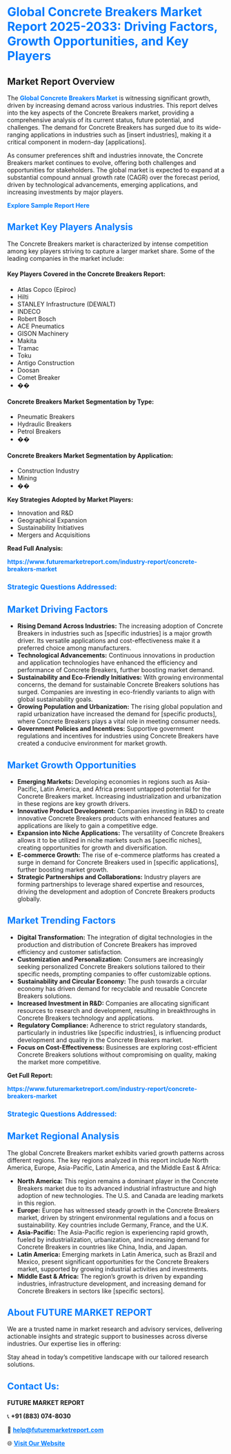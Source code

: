 <h1 style="color: #007BFF;">Global Concrete Breakers Market Report 2025-2033: Driving Factors, Growth Opportunities, and Key Players</h1>

<section id="overview">
<h2>Market Report Overview</h2>
<p>The <a href="https://www.futuremarketreport.com/industry-report/concrete-breakers-market" style="color: #007BFF; text-decoration: none;"><strong>Global Concrete Breakers Market</strong></a> is witnessing significant growth, driven by increasing demand across various industries. This report delves into the key aspects of the Concrete Breakers market, providing a comprehensive analysis of its current status, future potential, and challenges. The demand for Concrete Breakers has surged due to its wide-ranging applications in industries such as [insert industries], making it a critical component in modern-day [applications].</p>
<p>As consumer preferences shift and industries innovate, the Concrete Breakers market continues to evolve, offering both challenges and opportunities for stakeholders. The global market is expected to expand at a substantial compound annual growth rate (CAGR) over the forecast period, driven by technological advancements, emerging applications, and increasing investments by major players.</p>
</section>

<section id="overview">
<p><a href="https://www.futuremarketreport.com/request-sample/reportId=117675" style="color: #007BFF; text-decoration: none;"><strong>Explore Sample Report Here</strong></a></p>
</section>

<section id="key-players">
<h2 style="color: #007BFF;">Market Key Players Analysis</h2>
<p>The Concrete Breakers market is characterized by intense competition among key players striving to capture a larger market share. Some of the leading companies in the market include:</p>
<h4>Key Players Covered in the Concrete Breakers Report:</h4>
<ul><li>Atlas Copco (Epiroc)</li><li>Hilti</li><li>STANLEY Infrastructure (DEWALT)</li><li>INDECO</li><li>Robert Bosch</li><li>ACE Pneumatics</li><li>GISON Machinery</li><li>Makita</li><li>Tramac</li><li>Toku</li><li>Antigo Construction</li><li>Doosan</li><li>Comet Breaker</li><li>��</li></ul>
<h4>Concrete Breakers Market Segmentation by Type:</h4>
<ul><li>Pneumatic Breakers</li><li>Hydraulic Breakers</li><li>Petrol Breakers</li><li>��</li></ul>

<h4>Concrete Breakers Market Segmentation by Application:</h4>
<ul><li>Construction Industry</li><li>Mining</li><li>��</li></ul>
<p><strong>Key Strategies Adopted by Market Players:</strong></p>
<ul>
<li>Innovation and R&D</li>
<li>Geographical Expansion</li>
<li>Sustainability Initiatives</li>
<li>Mergers and Acquisitions</li>
</ul>
</section>

<section>
<p><strong>Read Full Analysis: </strong></p><a href="https://www.futuremarketreport.com/industry-report/concrete-breakers-market" style="color: #007BFF; text-decoration: none;"><strong>https://www.futuremarketreport.com/industry-report/concrete-breakers-market</strong></a>
<h3 style="color: #007BFF;">Strategic Questions Addressed:</h3>
</section>

<section id="driving-factors">
<h2 style="color: #007BFF;">Market Driving Factors</h2>
<ul>
<li><strong>Rising Demand Across Industries:</strong> The increasing adoption of Concrete Breakers in industries such as [specific industries] is a major growth driver. Its versatile applications and cost-effectiveness make it a preferred choice among manufacturers.</li>
<li><strong>Technological Advancements:</strong> Continuous innovations in production and application technologies have enhanced the efficiency and performance of Concrete Breakers, further boosting market demand.</li>
<li><strong>Sustainability and Eco-Friendly Initiatives:</strong> With growing environmental concerns, the demand for sustainable Concrete Breakers solutions has surged. Companies are investing in eco-friendly variants to align with global sustainability goals.</li>
<li><strong>Growing Population and Urbanization:</strong> The rising global population and rapid urbanization have increased the demand for [specific products], where Concrete Breakers plays a vital role in meeting consumer needs.</li>
<li><strong>Government Policies and Incentives:</strong> Supportive government regulations and incentives for industries using Concrete Breakers have created a conducive environment for market growth.</li>
</ul>
</section>

<section id="growth-opportunities">
<h2 style="color: #007BFF;">Market Growth Opportunities</h2>
<ul>
<li><strong>Emerging Markets:</strong> Developing economies in regions such as Asia-Pacific, Latin America, and Africa present untapped potential for the Concrete Breakers market. Increasing industrialization and urbanization in these regions are key growth drivers.</li>
<li><strong>Innovative Product Development:</strong> Companies investing in R&D to create innovative Concrete Breakers products with enhanced features and applications are likely to gain a competitive edge.</li>
<li><strong>Expansion into Niche Applications:</strong> The versatility of Concrete Breakers allows it to be utilized in niche markets such as [specific niches], creating opportunities for growth and diversification.</li>
<li><strong>E-commerce Growth:</strong> The rise of e-commerce platforms has created a surge in demand for Concrete Breakers used in [specific applications], further boosting market growth.</li>
<li><strong>Strategic Partnerships and Collaborations:</strong> Industry players are forming partnerships to leverage shared expertise and resources, driving the development and adoption of Concrete Breakers products globally.</li>
</ul>
</section>

<section id="trending-factors">
<h2 style="color: #007BFF;">Market Trending Factors</h2>
<ul>
<li><strong>Digital Transformation:</strong> The integration of digital technologies in the production and distribution of Concrete Breakers has improved efficiency and customer satisfaction.</li>
<li><strong>Customization and Personalization:</strong> Consumers are increasingly seeking personalized Concrete Breakers solutions tailored to their specific needs, prompting companies to offer customizable options.</li>
<li><strong>Sustainability and Circular Economy:</strong> The push towards a circular economy has driven demand for recyclable and reusable Concrete Breakers solutions.</li>
<li><strong>Increased Investment in R&D:</strong> Companies are allocating significant resources to research and development, resulting in breakthroughs in Concrete Breakers technology and applications.</li>
<li><strong>Regulatory Compliance:</strong> Adherence to strict regulatory standards, particularly in industries like [specific industries], is influencing product development and quality in the Concrete Breakers market.</li>
<li><strong>Focus on Cost-Effectiveness:</strong> Businesses are exploring cost-efficient Concrete Breakers solutions without compromising on quality, making the market more competitive.</li>
</ul>
</section>

<section>
<p><strong>Get Full Report: </strong></p><a href="https://www.futuremarketreport.com/industry-report/concrete-breakers-market" style="color: #007BFF; text-decoration: none;"><strong>https://www.futuremarketreport.com/industry-report/concrete-breakers-market</strong></a>
<h3 style="color: #007BFF;">Strategic Questions Addressed:</h3>
</section>


<section id="regional-analysis">
<h2 style="color: #007BFF;">Market Regional Analysis</h2>
<p>The global Concrete Breakers market exhibits varied growth patterns across different regions. The key regions analyzed in this report include North America, Europe, Asia-Pacific, Latin America, and the Middle East & Africa:</p>
<ul>
<li><strong>North America:</strong> This region remains a dominant player in the Concrete Breakers market due to its advanced industrial infrastructure and high adoption of new technologies. The U.S. and Canada are leading markets in this region.</li>
<li><strong>Europe:</strong> Europe has witnessed steady growth in the Concrete Breakers market, driven by stringent environmental regulations and a focus on sustainability. Key countries include Germany, France, and the U.K.</li>
<li><strong>Asia-Pacific:</strong> The Asia-Pacific region is experiencing rapid growth, fueled by industrialization, urbanization, and increasing demand for Concrete Breakers in countries like China, India, and Japan.</li>
<li><strong>Latin America:</strong> Emerging markets in Latin America, such as Brazil and Mexico, present significant opportunities for the Concrete Breakers market, supported by growing industrial activities and investments.</li>
<li><strong>Middle East & Africa:</strong> The region’s growth is driven by expanding industries, infrastructure development, and increasing demand for Concrete Breakers in sectors like [specific sectors].</li>
</ul>
</section>

<footer>
<h2 style="color: #007BFF;">About FUTURE MARKET REPORT</h2>
<p>We are a trusted name in market research and advisory services, delivering actionable insights and strategic support to businesses across diverse industries. Our expertise lies in offering:</p>

<p>Stay ahead in today’s competitive landscape with our tailored research solutions.</p>

<h2 style="color: #007BFF;">Contact Us:</h2>
<p><strong>FUTURE MARKET REPORT</strong></p>
<p>📞 <strong>+91 (883) 074-8030</strong></p>
<p>📧 <strong><a href="mailto:help@futuremarketreport.com" style="color: #007BFF;">help@futuremarketreport.com</a></strong></p>
<p>🌐 <strong><a href="https://www.futuremarketreport.com/" style="color: #007BFF;">Visit Our Website</a></strong></p>
</footer>